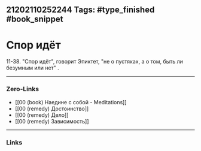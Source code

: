 21202110252244
Tags: #type_finished #book_snippet 
---
# Спор идёт

 11-38. "Спор идёт", говорит Эпиктет, "не о пустяках, а о том, быть ли безумным или нет"  .

---
### Zero-Links
 - [[00 (book) Наедине с собой - Meditations]]
 - [[00 (remedy) Достоинство]]
 - [[00 (remedy) Дело]]
 - [[00 (remedy) Зависимость]] 
---
### Links
